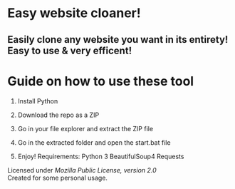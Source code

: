 # Easy website cloaner! 
  
## Easily clone any website you want in its entirety! Easy to use & very efficent! 

# Guide on how to use these tool
  
1. Install Python
 
2. Download the repo as a ZIP   

3. Go in your file explorer and extract the ZIP file
 
4. Go in the extracted folder and open the start.bat file   
 
5. Enjoy!
Requirements: 
    Python 3
    BeautifulSoup4
    Requests 

Licensed under *Mozilla Public License, version 2.0*   
Created for some personal usage.  